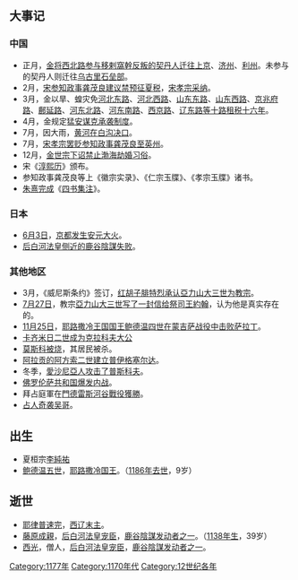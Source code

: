 ## 大事记

### 中国

  - 正月，[金将西北路参与](../Page/金朝.md "wikilink")[移剌窩幹反叛的](../Page/移剌窩幹.md "wikilink")[契丹人迁往](../Page/契丹人.md "wikilink")[上京](../Page/會寧府.md "wikilink")、[济州](../Page/濟州_\(金朝\).md "wikilink")、[利州](../Page/利州_\(辽朝\).md "wikilink")。未参与的契丹人则迁往[乌古里](../Page/乌古.md "wikilink")[石垒部](../Page/石垒部.md "wikilink")。
  - 2月，[宋](../Page/南宋.md "wikilink")[参知政事](../Page/参知政事.md "wikilink")[龚茂良建议禁预征夏税](../Page/龚茂良.md "wikilink")，[宋孝宗采纳](../Page/宋孝宗.md "wikilink")。
  - 3月，金以旱、蝗灾免[河北东路](../Page/河北东路.md "wikilink")、[河北西路](../Page/河北西路.md "wikilink")、[山东东路](../Page/山东东路.md "wikilink")、[山东西路](../Page/山东西路.md "wikilink")、[京兆府路](../Page/京兆府路.md "wikilink")、[鄜延路](../Page/鄜延路.md "wikilink")、[河东北路](../Page/河东北路.md "wikilink")、[河东南路](../Page/河东南路.md "wikilink")、[西京路](../Page/西京路.md "wikilink")、[辽东路等十路租税十六年](../Page/辽东路.md "wikilink")。
  - 4月，金规定[猛安谋克承袭制度](../Page/猛安谋克.md "wikilink")。
  - 7月，因大雨，[黄河在](../Page/黄河.md "wikilink")[白沟决口](../Page/白沟.md "wikilink")。
  - 7月，[宋孝宗罢贬参知政事龚茂良至](../Page/宋孝宗.md "wikilink")[英州](../Page/英州_\(南汉\).md "wikilink")。
  - 12月，[金世宗下诏禁止](../Page/金世宗.md "wikilink")[渤海](../Page/渤海国.md "wikilink")[劫婚习俗](../Page/劫婚.md "wikilink")。
  - 宋《[淳熙历](../Page/淳熙历.md "wikilink")》颁布。
  - 参知政事龚茂良等上《徽宗实录》、《仁宗玉牒》、《孝宗玉牒》诸书。
  - [朱熹完成](../Page/朱熹.md "wikilink")《[四书集注](../Page/四书集注.md "wikilink")》。

### 日本

  - [6月3日](../Page/6月3日.md "wikilink")，[京都发生](../Page/京都.md "wikilink")[安元大火](../Page/安元大火.md "wikilink")。
  - [后白河法皇侧近的](../Page/后白河法皇.md "wikilink")[鹿谷陰謀失败](../Page/鹿谷陰謀.md "wikilink")。

### 其他地区

  - 3月，《威尼斯条约》签订，[红胡子腓特烈承认](../Page/腓特烈一世_\(神圣罗马帝国\).md "wikilink")[亞力山大三世为](../Page/亞力山大三世.md "wikilink")[教宗](../Page/教宗.md "wikilink")。
  - [7月27日](../Page/7月27日.md "wikilink")，教宗[亞力山大三世写了一封信给](../Page/亞力山大三世.md "wikilink")[祭司王約翰](../Page/祭司王約翰.md "wikilink")，认为他是真实存在的。
  - [11月25日](../Page/11月25日.md "wikilink")，[耶路撒冷王国国王](../Page/耶路撒冷王国.md "wikilink")[鲍德温四世在](../Page/鲍德温四世.md "wikilink")[蒙吉萨战役中击败](../Page/蒙吉萨战役.md "wikilink")[萨拉丁](../Page/萨拉丁.md "wikilink")。
  - [卡齐米日二世成为](../Page/卡齐米日二世.md "wikilink")[克拉科夫大公](../Page/波兰君主列表.md "wikilink")
  - [莫斯科被烧](../Page/莫斯科.md "wikilink")，其居民被杀。
  - [阿拉贡的](../Page/阿拉贡.md "wikilink")[阿方索二世建立](../Page/阿方索二世_\(阿拉贡\).md "wikilink")[普伊格塞尔达](../Page/普伊格塞尔达.md "wikilink")。
  - 冬季，[愛沙尼亞人攻击了](../Page/愛沙尼亞人.md "wikilink")[普斯科夫](../Page/普斯科夫.md "wikilink")。
  - [佛罗伦萨共和国爆发内战](../Page/佛罗伦萨共和国.md "wikilink")。
  - 拜占庭軍在[門德雷斯河谷戰役獲勝](../Page/門德雷斯河谷戰役.md "wikilink")。
  - [占人奇袭](../Page/占人.md "wikilink")[吴哥](../Page/吴哥.md "wikilink")。

## 出生

  - 夏桓宗[李純祐](../Page/李純祐.md "wikilink")
  - [鲍德温五世](../Page/鲍德温五世_\(耶路撒冷\).md "wikilink")，[耶路撒冷国王](../Page/耶路撒冷王国.md "wikilink")。（[1186年去世](../Page/1186年.md "wikilink")，9岁）

## 逝世

  - [耶律普速完](../Page/耶律普速完.md "wikilink")，[西辽末主](../Page/西辽.md "wikilink")。
  - [藤原成親](../Page/藤原成親.md "wikilink")，[后白河法皇宠臣](../Page/后白河法皇.md "wikilink")，[鹿谷陰謀发动者之一](../Page/鹿谷陰謀.md "wikilink")。（[1138年生](../Page/1138年.md "wikilink")，39岁）
  - [西光](../Page/西光.md "wikilink")，僧人，[后白河法皇宠臣](../Page/后白河法皇.md "wikilink")，[鹿谷陰謀发动者之一](../Page/鹿谷陰謀.md "wikilink")。

[Category:1177年](https://zh.wikipedia.org/wiki/Category:1177年 "wikilink")
[Category:1170年代](https://zh.wikipedia.org/wiki/Category:1170年代 "wikilink")
[Category:12世纪各年](https://zh.wikipedia.org/wiki/Category:12世纪各年 "wikilink")